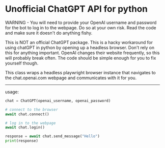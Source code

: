  # Unofficial ChatGPT API for python
 
 
WARNING - You will need to provide your OpenAI username and password for the bot to log in to the webpage.
Do so at your own risk. Read the code and make sure it doesn't do anything fishy.
    
This is NOT an official ChatGPT package. This is a hacky workaround for using chatGPT in python by opening up a headless browser. Don't rely on this for anything important. OpenAI changes their website frequently, so this will probably break often. The code should be simple enough for you to fix yourself though.

This class wraps a headless playwright browser instance that navigates to the chat.openai.com webpage and communicates with it for you.

---

usage:

```python
chat = ChatGPT(openai_username, openai_password)

# connect to the browser
await chat.connect()

# log in to the webpage
await chat.login()

response = await chat.send_message("Hello")
print(response)
```
